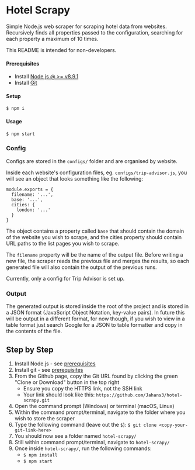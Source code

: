# Hotel Scrapy

Simple Node.js web scraper for scraping hotel data from websites. Recursively finds all properties passed to the configuration, searching for each property a maximum of 10 times.

This README is intended for non-developers.

#### Prerequisites
* Install [Node.js @ >= v8.9.1](https://nodejs.org/en/)
* Install [Git](https://git-scm.com/downloads)

#### Setup
```
$ npm i
```

#### Usage
```
$ npm start
```

### Config
Configs are stored in the `configs/` folder and are organised by website.

Inside each website's configuration files, eg. `configs/trip-advisor.js`, you will see an object that looks something like the following:

```
module.exports = {
  filename: '...',
  base: '...',
  cities: {
    london: '...'
  }
}
```

The object contains a property called `base` that should contain the domain of the website you wish to scrape, and the cities property should contain URL paths to the list pages you wish to scrape.

The `filename` property will be the name of the output file. Before writing a new file, the scraper reads the previous file and merges the results, so each generated file will also contain the output of the previous runs.

Currently, only a config for Trip Advisor is set up.

### Output
The generated output is stored inside the root of the project and is stored in a JSON format (JavaScript Object Notation, key-value pairs). In future this will be output in a different format, for now though, if you wish to view in a table format just search Google for a JSON to table formatter and copy in the contents of the file.

## Step by Step
1. Install Node.js - see [prerequisites](#prerequisites)
2. Install git - see [prerequisites](#prerequisites)
3. From the Github page, copy the Git URL found by clicking the green "Clone or Download" button in the top right
    * Ensure you copy the HTTPS link, not the SSH link
    * Your link should look like this: `https://github.com/Jahans3/hotel-scrapy.git`
4. Open the command prompt (Windows) or terminal (macOS, Linux)
5. Within the command prompt/terminal, navigate to the folder where you wish to store the scraper
6. Type the following command (leave out the `$`): `$ git clone <copy-your-git-link-here>`
7. You should now see a folder named `hotel-scrapy/`
8. Still within command prompt/terminal, navigate to `hotel-scrapy/`
9. Once inside `hotel-scrapy/`, run the following commands:
    * `$ npm install`
    * `$ npm start`
